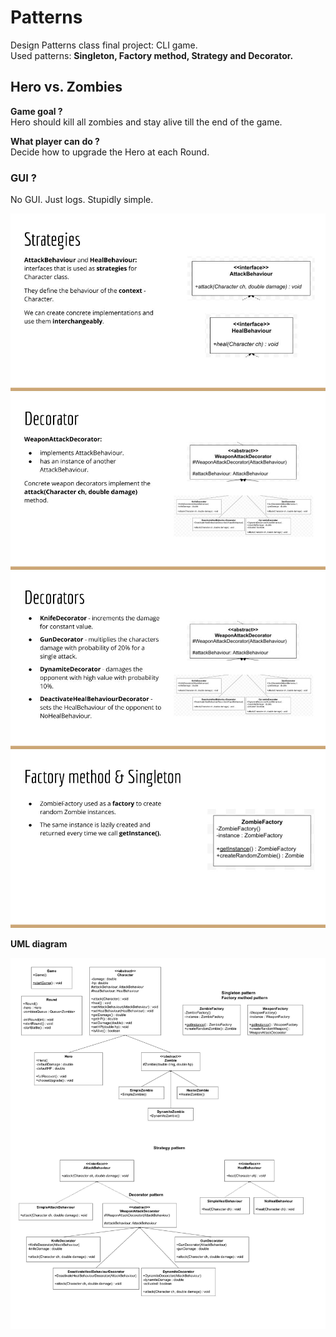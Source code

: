 # Patterns
Design Patterns class final project: CLI game.<br />
Used patterns: **Singleton, Factory method, Strategy and Decorator.**

## Hero vs. Zombies

**Game goal ?**<br />
Hero should kill all zombies and stay alive till the end of the game.

**What player can do ?**<br />
Decide how to upgrade the Hero at each Round.

### GUI ?<br />
No GUI. 
Just logs. 
Stupidly simple.

![strategy](https://github.com/diasnrg/patterns/blob/master/images/strategy.jpg)<br />
![decorator1](https://github.com/diasnrg/patterns/blob/master/images/decorator1.jpg)<br />
![decorator2](https://github.com/diasnrg/patterns/blob/master/images/decorator2.jpg)<br />
![factory singleton](https://github.com/diasnrg/patterns/blob/master/images/factory_singleton.jpg)<br />

**UML diagram**<br />

![UML](https://github.com/diasnrg/patterns/blob/master/images/uml.jpg)
